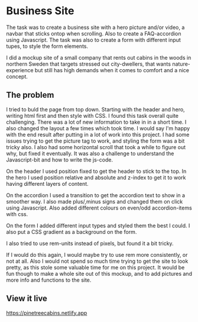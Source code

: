 # Business Site

The task was to create a business site with a hero picture and/or video, a navbar that sticks ontop when scrolling. Also to create a FAQ-accordion using Javascript. The task was also to create a form with different input tupes, to style the form elements.

I did a mockup site of a small company that rents out cabins in the woods in northern Sweden that targets stressed out city-dwellers, that wants nature-experience but still has high demands when it comes to comfort and a nice concept.

## The problem
I tried to buld the page from top down. Starting with the header and hero, writing html first and then style with CSS.
I found this task overall quite challenging. There was a lot of new information to take in in a short time. I also changed the layout a few times which took time. I would say I'm happy with the end result after putting in a lot of work into this project.
I had some issues trying to get the picture tag to work, and styling the form was a bit tricky also. I also had some horizontal scroll that took a while to figure out why, but fixed it eventually. It was also a challenge to understand the Javascript-bit and how to write the js-code.

On the header I used position fixed to get the header to stick to the top. In the hero I used position relative and absolute and z-index to get it to work having different layers of content.

On the accordion I used a transition to get the accordion text to show in a smoother way. I also made plus/,minus signs and changed them on click using Javascript. Also added different colours on even/odd accordion-items with css.

On the form I added different input types and styled them the best I could. I also put a CSS gradient as a background on the form.

I also tried to use rem-units instead of pixels, but found it a bit tricky.

If I would do this again, I would maybe try to use rem more consistently, or not at all. Also I would not spend so much time trying to get the site to look pretty, as this stole some valuable time for me on this project.
It would be fun though to make a whole site out of this mockup, and to add pictures and more info and functions to the site.

## View it live

https://pinetreecabins.netlify.app
